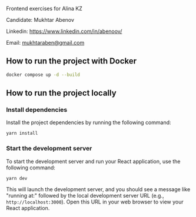 Frontend exercises for Alina KZ

Candidate: Mukhtar Abenov

Linkedin: https://www.linkedin.com/in/abenoov/

Email: mukhtaraben@gmail.com

## How to run the project with Docker

```bash
docker compose up -d --build
```

## How to run the project locally

### Install dependencies

Install the project dependencies by running the following command:

```bash
yarn install
```

### Start the development server

To start the development server and run your React application, use the following command:

```bash
yarn dev
```

This will launch the development server, and you should see a message like "running at:" followed by the local development server URL (e.g., `http://localhost:3000`). Open this URL in your web browser to view your React application.
